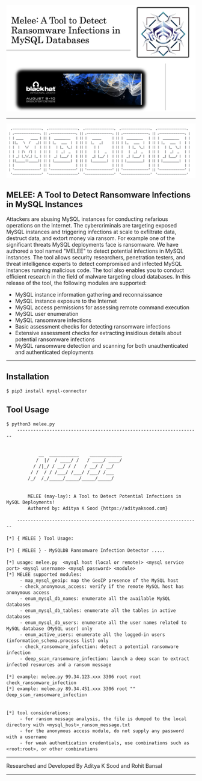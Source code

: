 ![Screenshot](melee_blackhat_usa_arsenal_2023.jpeg)

______________________________________________________________________________________________________________________

![Screenshot](melee.png)

## MELEE: A Tool to Detect Ransomware Infections in MySQL Instances


Attackers are abusing MySQL instances for conducting nefarious operations on the Internet. The cybercriminals are targeting exposed MySQL instances and triggering infections at scale to exfiltrate data, destruct data, and extort money via ransom. For example one of the significant threats MySQL deployments face is ransomware. We have authored a tool named "MELEE" to detect potential infections in MySQL instances. The tool allows security researchers, penetration testers, and threat intelligence experts to detect compromised and infected MySQL instances running malicious code. The tool also enables you to conduct efficient research in the field of malware targeting cloud databases. In this release of the tool, the following modules are supported:

* MySQL instance information gathering and reconnaissance
* MySQL instance exposure to the Internet
* MySQL access permissions for assessing remote command execution
* MySQL user enumeration
* MySQL ransomware infections
* Basic assessment checks for detecting ransomware infections
* Extensive assessment checks for extracting insidious details about potential ransomware infections
* MySQL ransomware detection and scanning for both unauthenticated and authenticated deployments

--------------
## Installation

```Requirements
$ pip3 install mysql-connector
```

## Tool Usage

```
$ python3 melee.py 
	--------------------------------------------------------------------


            __  ___________    ____________
           /  |/  / ____/ /   / ____/ ____/
          / /|_/ / __/ / /   / __/ / __/   
         / /  / / /___/ /___/ /___/ /___   
        /_/  /_/_____/_____/_____/_____/   
                                   

        MELEE (may-lay): A Tool to Detect Potential Infections in MySQL Deployments!
        Authored by: Aditya K Sood {https://adityaksood.com} 
        
	--------------------------------------------------------------------

[*] { MELEE } Tool Usage:

[*] { MELEE } - MySQLDB Ransomware Infection Detector .....

[*] usage: melee.py  <mysql host (local or remote)> <mysql service port> <mysql username> <mysql password> <module>
[*] MELEE supported modules:
     - map_mysql_geoip: map the GeoIP presence of the MySQL host
     - check_anonymous_access: verify if the remote MySQL host has anonymous access
     - enum_mysql_db_names: enumerate all the available MySQL databases
     - enum_mysql_db_tables: enumerate all the tables in active databases
     - enum_mysql_db_users: enumerate all the user names related to MySQL database (MySQL user) only
     - enum_active_users: enumerate all the logged-in users (information_schema.process list) only
     - check_ransomware_infection: detect a potential ransomware infection
     - deep_scan_ransomware_infection: launch a deep scan to extract infected resources and a ransom message

[*] example: melee.py 99.34.123.xxx 3306 root root check_ransomware_infection
[*] example: melee.py 89.34.451.xxx 3306 root "" deep_scan_ransomware_infection


[*] tool considerations:
     - for ransom message analysis, the file is dumped to the local directory with <mysql_host>_ransom_message.txt
     - for the anonymous access module, do not supply any password with a username
     - for weak authentication credentials, use combinations such as <root:root>, or other combinations

```

--------------

Researched and Developed By Aditya K Sood and Rohit Bansal 

--------------
